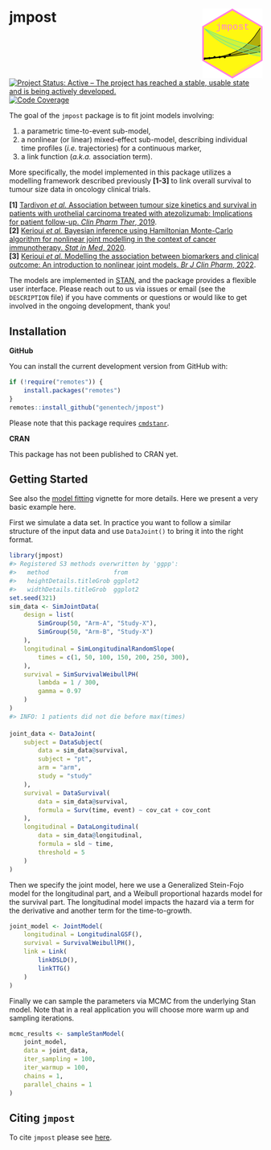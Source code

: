 
<!-- markdownlint-disable-file -->
<!-- README.md needs to be generated from README.Rmd. Please edit that file -->

# jmpost <a href="https://genentech.github.io/jmpost/"><img src="man/figures/logo.png" align="right" height="139" /></a>

<!-- badges: start -->

[![Project Status: Active – The project has reached a stable, usable
state and is being actively
developed.](https://www.repostatus.org/badges/latest/wip.svg)](https://www.repostatus.org/#wip)
[![Code
Coverage](https://raw.githubusercontent.com/genentech/jmpost/_xml_coverage_reports/data/main/badge.svg)](https://raw.githubusercontent.com/genentech/jmpost/_xml_coverage_reports/data/main/coverage.xml)
<!-- badges: end -->  

The goal of the `jmpost` package is to fit joint models involving:

1.  a parametric time-to-event sub-model,
2.  a nonlinear (or linear) mixed-effect sub-model, describing
    individual time profiles (*i.e.* trajectories) for a continuous
    marker,
3.  a link function (*a.k.a.* association term).

More specifically, the model implemented in this package utilizes a
modelling framework described previously **\[1-3\]** to link overall
survival to tumour size data in oncology clinical trials.

**\[1\]** [Tardivon *et al.* Association between tumour size kinetics
and survival in patients with urothelial carcinoma treated with
atezolizumab: Implications for patient follow-up. *Clin Pharm Ther*,
2019](https://doi.org/10.1002/cpt.1450).  
**\[2\]** [Kerioui *et al.* Bayesian inference using Hamiltonian
Monte-Carlo algorithm for nonlinear joint modelling in the context of
cancer immunotherapy. *Stat in Med*,
2020](https://doi.org/10.1002/sim.8756).  
**\[3\]** [Kerioui *et al.* Modelling the association between biomarkers
and clinical outcome: An introduction to nonlinear joint models. *Br J
Clin Pharm*, 2022](https://doi.org/10.1111/bcp.15200).

The models are implemented in [STAN](https://mc-stan.org/), and the
package provides a flexible user interface. Please reach out to us via
issues or email (see the `DESCRIPTION` file) if you have comments or
questions or would like to get involved in the ongoing development,
thank you!

## Installation

**GitHub**

You can install the current development version from GitHub with:

``` r
if (!require("remotes")) {
    install.packages("remotes")
}
remotes::install_github("genentech/jmpost")
```

Please note that this package requires
[`cmdstanr`](https://mc-stan.org/cmdstanr/).

**CRAN**

This package has not been published to CRAN yet.

## Getting Started

See also the [model
fitting](https://genentech.github.io/jmpost/main/articles/model_fitting.html)
vignette for more details. Here we present a very basic example here.

First we simulate a data set. In practice you want to follow a similar
structure of the input data and use `DataJoint()` to bring it into the
right format.

``` r
library(jmpost)
#> Registered S3 methods overwritten by 'ggpp':
#>   method                  from   
#>   heightDetails.titleGrob ggplot2
#>   widthDetails.titleGrob  ggplot2
set.seed(321)
sim_data <- SimJointData(
    design = list(
        SimGroup(50, "Arm-A", "Study-X"),
        SimGroup(50, "Arm-B", "Study-X")
    ),
    longitudinal = SimLongitudinalRandomSlope(
        times = c(1, 50, 100, 150, 200, 250, 300),
    ),
    survival = SimSurvivalWeibullPH(
        lambda = 1 / 300,
        gamma = 0.97
    )
)
#> INFO: 1 patients did not die before max(times)

joint_data <- DataJoint(
    subject = DataSubject(
        data = sim_data@survival,
        subject = "pt",
        arm = "arm",
        study = "study"
    ),
    survival = DataSurvival(
        data = sim_data@survival,
        formula = Surv(time, event) ~ cov_cat + cov_cont
    ),
    longitudinal = DataLongitudinal(
        data = sim_data@longitudinal,
        formula = sld ~ time,
        threshold = 5
    )
)
```

Then we specify the joint model, here we use a Generalized Stein-Fojo
model for the longitudinal part, and a Weibull proportional hazards
model for the survival part. The longitudinal model impacts the hazard
via a term for the derivative and another term for the time-to-growth.

``` r
joint_model <- JointModel(
    longitudinal = LongitudinalGSF(),
    survival = SurvivalWeibullPH(),
    link = Link(
        linkDSLD(),
        linkTTG()
    )
)
```

Finally we can sample the parameters via MCMC from the underlying Stan
model. Note that in a real application you will choose more warm up and
sampling iterations.

``` r
mcmc_results <- sampleStanModel(
    joint_model,
    data = joint_data,
    iter_sampling = 100,
    iter_warmup = 100,
    chains = 1,
    parallel_chains = 1
)
```

## Citing `jmpost`

To cite `jmpost` please see
[here](https://genentech.github.io/jmpost/main/authors.html#citation).
